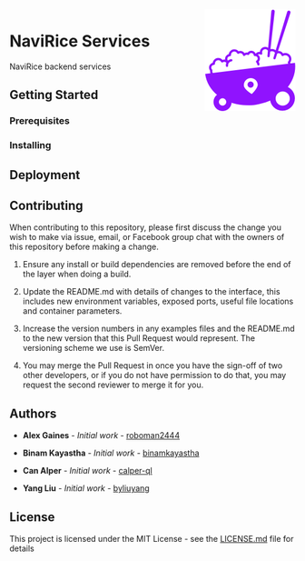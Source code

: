 <img src="logo_small.png" align="right" />

# NaviRice Services
NaviRice backend services

## Getting Started

### Prerequisites

### Installing

## Deployment

## Contributing
When contributing to this repository, please first discuss the change you wish to make via issue, email, or Facebook group chat with the owners of this repository before making a change.

1. Ensure any install or build dependencies are removed before the end of the layer when doing a build.

2. Update the README.md with details of changes to the interface, this includes new environment variables, exposed ports, useful file locations and container parameters.

3. Increase the version numbers in any examples files and the README.md to the new version that this Pull Request would represent. The versioning scheme we use is SemVer.

4. You may merge the Pull Request in once you have the sign-off of two other developers, or if you do not have permission to do that, you may request the second reviewer to merge it for you.

## Authors

- **Alex Gaines** - *Initial work* - [roboman2444](https://github.com/roboman2444)

- **Binam Kayastha** - *Initial work* - [binamkayastha](https://github.com/binamkayastha)

- **Can Alper** - *Initial work* - [calper-ql](https://github.com/calper-ql)

- **Yang Liu** - *Initial work* - [byliuyang](https://github.com/byliuyang)

## License
This project is licensed under the MIT License - see the [LICENSE.md](LICENSE.md) file for details
